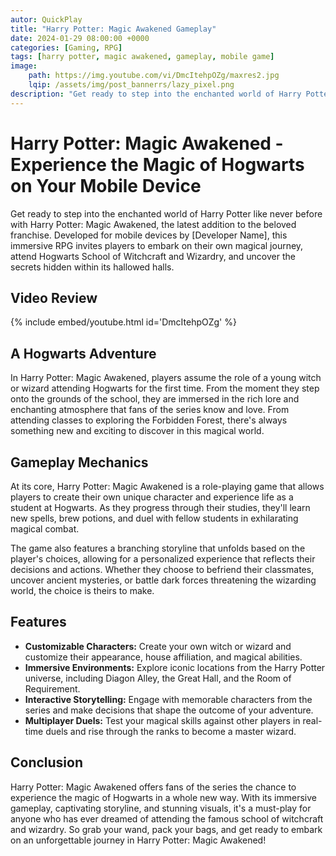 ```yaml
---
autor: QuickPlay
title: "Harry Potter: Magic Awakened Gameplay"
date: 2024-01-29 08:00:00 +0000
categories: [Gaming, RPG]
tags: [harry potter, magic awakened, gameplay, mobile game]
image: 
    path: https://img.youtube.com/vi/DmcItehpOZg/maxres2.jpg
    lqip: /assets/img/post_bannerrs/lazy_pixel.png
description: "Get ready to step into the enchanted world of Harry Potter like never before with Harry Potter: Magic Awakened, the latest addition to the beloved franchise. Developed for mobile devices by [Developer Name], this immersive RPG invites players to embark on their own magical journey, attend Hogwarts School of Witchcraft and Wizardry, and uncover the secrets hidden within its hallowed halls."
---
```


# Harry Potter: Magic Awakened - Experience the Magic of Hogwarts on Your Mobile Device

Get ready to step into the enchanted world of Harry Potter like never before with Harry Potter: Magic Awakened, the latest addition to the beloved franchise. Developed for mobile devices by [Developer Name], this immersive RPG invites players to embark on their own magical journey, attend Hogwarts School of Witchcraft and Wizardry, and uncover the secrets hidden within its hallowed halls.

## Video Review

{% include embed/youtube.html id='DmcItehpOZg' %}

## A Hogwarts Adventure

In Harry Potter: Magic Awakened, players assume the role of a young witch or wizard attending Hogwarts for the first time. From the moment they step onto the grounds of the school, they are immersed in the rich lore and enchanting atmosphere that fans of the series know and love. From attending classes to exploring the Forbidden Forest, there's always something new and exciting to discover in this magical world.

## Gameplay Mechanics

At its core, Harry Potter: Magic Awakened is a role-playing game that allows players to create their own unique character and experience life as a student at Hogwarts. As they progress through their studies, they'll learn new spells, brew potions, and duel with fellow students in exhilarating magical combat.

The game also features a branching storyline that unfolds based on the player's choices, allowing for a personalized experience that reflects their decisions and actions. Whether they choose to befriend their classmates, uncover ancient mysteries, or battle dark forces threatening the wizarding world, the choice is theirs to make.

## Features

- **Customizable Characters:** Create your own witch or wizard and customize their appearance, house affiliation, and magical abilities.
- **Immersive Environments:** Explore iconic locations from the Harry Potter universe, including Diagon Alley, the Great Hall, and the Room of Requirement.
- **Interactive Storytelling:** Engage with memorable characters from the series and make decisions that shape the outcome of your adventure.
- **Multiplayer Duels:** Test your magical skills against other players in real-time duels and rise through the ranks to become a master wizard.

## Conclusion

Harry Potter: Magic Awakened offers fans of the series the chance to experience the magic of Hogwarts in a whole new way. With its immersive gameplay, captivating storyline, and stunning visuals, it's a must-play for anyone who has ever dreamed of attending the famous school of witchcraft and wizardry. So grab your wand, pack your bags, and get ready to embark on an unforgettable journey in Harry Potter: Magic Awakened!
